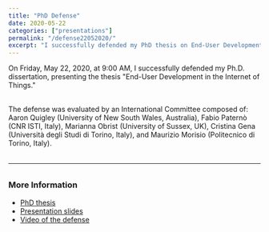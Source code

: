```yaml
---
title: "PhD Defense"
date: 2020-05-22
categories: ["presentations"]
permalink: "/defense22052020/"
excerpt: "I successfully defended my PhD thesis on End-User Development in the Internet of Things!"
---
```


<p>
On Friday, May 22, 2020, at 9:00 AM, I successfully defended my Ph.D. dissertation, presenting the thesis "End-User Development in the Internet of Things."<br><br>

The defense was evaluated by an International Committee composed of: Aaron Quigley (University of New South Wales, Australia), Fabio Paternò (CNR ISTI, Italy), Marianna Obrist (University of Sussex, UK), Cristina Gena (Università degli Studi di Torino, Italy), and Maurizio Morisio (Politecnico di Torino, Italy).
</p>

<hr style="margin: 2rem 0; border: none; border-top: 1px solid var(--border-color);">

<h3>More Information</h3>
<ul>
<li><a href="https://iris.polito.it/handle/11583/2847152#.X7E_CxNKjlw">PhD thesis</a></li>
<li><a href="https://elite.polito.it/files/papers/Monge-PhD-presentation.pdf">Presentation slides</a></li>
<li><a href="https://www.youtube.com/watch?v=a-mkbNZhYtQ&feature=youtu.be">Video of the defense</a></li>
</ul>